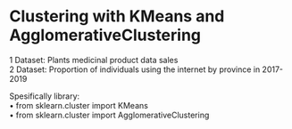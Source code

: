 # Clustering with KMeans and AgglomerativeClustering  

1 Dataset: Plants medicinal product data sales  
2 Dataset: Proportion of individuals using the internet by province in 2017-2019

Spesifically library:  
• from sklearn.cluster import KMeans  
• from sklearn.cluster import AgglomerativeClustering
